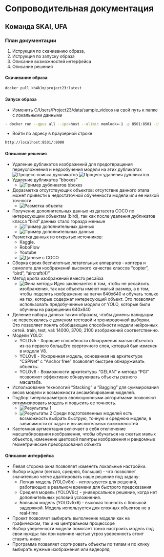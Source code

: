 # Сопроводительная документация
## Команда SKAI, UFA

### План документации
1. Иструкция по скачиванию образа,
2. Иструкция по запуску образа
3. Описание возможностей интерфейса
4. Описание решения

#### Скачивание образа
```sh
docker pull kh4k1m/project23:latest
```
#### Запуск образа
- Изменить С/Users/Project23/data/sample_videos на свой путь к папке с локальными данными
```sh
- docker run --gpus all --ipc=host --ulimit memlock=-1 -p 8501:8501 -it --ulimit stack=67108864 -v С/Users/Project23/data/sample_videos:/workspace/local_data kh4k1m/project23
``` 
- Войти по адресу в браузерной строке
```sh
http://localhost:8501/:8000
```
#### Описание решения
- Удаление дубликатов изображений для  предотвращения переусложнения и недообучения модели на этих дубликатах
  ![Процесс поиска дуюликатов](https://github.com/kh4k1m/projeckt23/blob/main/images/dublicates0.jpg)
  ![Процесс удаления дуюликатов](https://github.com/kh4k1m/projeckt23/blob/main/images/dublicates1.jpg)
- Удаление дубликатов “bboxes”
    - ![Пример дубликатов bboxes](https://github.com/kh4k1m/projeckt23/blob/main/images/dublicates2.jpg)
- Доразметка отсутствующих объектов: отсутствие данного этапа может привести к недостаточной обученности модели или ее низкой точности
    - ![Разметка объекта](https://github.com/kh4k1m/projeckt23/blob/main/images/misted.jpg)
- Получение дополнительных данных из датасета COCO по интересующим объектам (bird), так как после удаления дубликатов класса “bird” данных стало гораздо меньше
  - ![Пример дополнительных данных](https://github.com/kh4k1m/projeckt23/blob/main/images/bird1.jpg)
  - ![Пример дополнительных данных](https://github.com/kh4k1m/projeckt23/blob/main/images/bird.jpg)
- Разметка данных из открытых источников:
    - Kaggle.
    - RoboFlow
    - Youtube
    - ![Данные с COCO](https://github.com/kh4k1m/projeckt23/blob/main/images/copter1.jpg)
- Сборка своих беспилотных летательных аппаратов - коптера и самолета для изображений высокого качества классов “copter”, “bird”, “aircraft(4)”
- Метод кропа изображений вместо ресайза
    - ![Фича методы](https://github.com/kh4k1m/projeckt23/blob/main/images/cropped.jpg)
Идея заключается в том, чтобы не ресайзить изображения, так как объекты имеют  малый размер, а в том, чтобы поделить изображение на патчи 640x640 и обучать только на тех, которые содержат интересующий объект. Это позволяет использовать предобученные модели от YOLO, которые были обучены на разрешении 640x640
- Деление набора данных таким образом, чтобы домены валидации не пересекались с доменом тестовой и тренировочной выборки. Это позволяет понять обобщающие способности модели нейронных сетей. train, test, val: 14000, 3700, 2100 изображений соответственно.
- Модели YOLO:
    - YOLOv5 -  Хорошие способности обнаружения малых объектов из-за первого большЕго  сверточного слоя, который был изменен в модели V8.
    - YOLOv8 - Ускоренная модель, основанная на архитектуре “CSPNet” с “Anchor free” позволяет быстрее обнаруживать объекты.
    - YOLOv9 - Возможности архитектуры “GELAN” и метода “PGI” позволяют эффективно обнаруживать объекты разного масштаба.
- Использование технологий “Stacking” и “Bagging” для суммирования весов модели и возможности ансамблирования моделей.
- Подбор гиперпараметров эволюционными алгоритмами позволяют оптимизировать модель и повысить ее точность.
    - ![Результаты 1](https://github.com/kh4k1m/projeckt23/blob/main/images/result.jpg)
    - ![Результаты 2](https://github.com/kh4k1m/projeckt23/blob/main/images/result1.jpg)
Среди подготовленных моделей есть возможность выбрать быструю, точную и среднюю модели, в зависимости от задач и вычислительных возможностей
- Кастомная аугментация включает в себя отключение масштабирования изображения, чтобы обучаться на сжатых малых объектов, изменение цветовой палитры изображения и рандомные геометрические преобразования объекта

#### Описание интерфейса
-  Левая сторона окна позволяет изменять локальные настройки. 
-  Выбор модели (легкая, средняя, большая) - что позволяет значительно четче адаптировать наше решение под задачу:
    - Легкая модель (YOLOv8n) -  используется для решений, работающих в реальном времени для быстрого предсказания
    - Средняя модель (YOLOV9c) - универсальное решение, когда нет дополнительных условий усложнения.
    - Большая модель (YOLOv5x6) - высокая точность с большой задержкой. Модель используется для сложных объектов не в real-time 
- Проект позволяет выбирать выполнение модели как на графическом, так и на центральном процессоре
- Выбор уверенности модели помогает тонко настроить модель под свои нужды: так при наличие частых угроз уверенность стоит ставить ниже
- Программа позваляет сортировать объекты по типам и по клику выбирать нужные изображения или видеоряд

